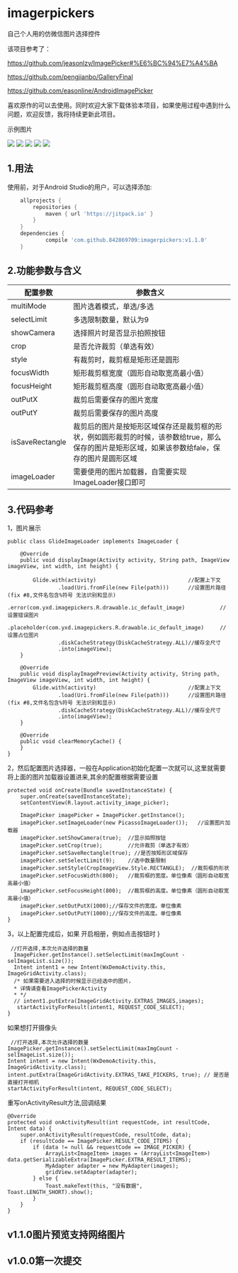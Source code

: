 # imagerpickers
自己个人用的仿微信图片选择控件

该项目参考了：

https://github.com/jeasonlzy/ImagePicker#%E6%BC%94%E7%A4%BA

https://github.com/pengjianbo/GalleryFinal

https://github.com/easonline/AndroidImagePicker

喜欢原作的可以去使用。同时欢迎大家下载体验本项目，如果使用过程中遇到什么问题，欢迎反馈，我将持续更新此项目。

示例图片

![](https://github.com/842869709/imagerpickers/blob/master/S80412-161446.jpg)
![](https://github.com/842869709/imagerpickers/blob/master/S80412-161452.jpg)
![](https://github.com/842869709/imagerpickers/blob/master/S80412-161508.jpg)
![](https://github.com/842869709/imagerpickers/blob/master/S80412-161543.jpg)
![](https://github.com/842869709/imagerpickers/blob/master/S80412-161728.jpg)

## 1.用法
使用前，对于Android Studio的用户，可以选择添加:

```gradle
	allprojects {
		repositories {
			maven { url 'https://jitpack.io' }
		}
	}
	dependencies {
	        compile 'com.github.842869709:imagerpickers:v1.1.0'
	}
```
## 2.功能参数与含义
配置参数|参数含义
-|-
multiMode|	图片选着模式，单选/多选
selectLimit|	多选限制数量，默认为9
showCamera|	选择照片时是否显示拍照按钮
crop|	是否允许裁剪（单选有效）
style|	有裁剪时，裁剪框是矩形还是圆形
focusWidth|	矩形裁剪框宽度（圆形自动取宽高最小值）
focusHeight|	矩形裁剪框高度（圆形自动取宽高最小值）
outPutX|	裁剪后需要保存的图片宽度
outPutY|	裁剪后需要保存的图片高度
isSaveRectangle|	裁剪后的图片是按矩形区域保存还是裁剪框的形状，例如圆形裁剪的时候，该参数给true，那么保存的图片是矩形区域，如果该参数给fale，保存的图片是圆形区域
imageLoader|	需要使用的图片加载器，自需要实现ImageLoader接口即可

## 3.代码参考
1，图片展示
```
public class GlideImageLoader implements ImageLoader {

    @Override
    public void displayImage(Activity activity, String path, ImageView imageView, int width, int height) {

        Glide.with(activity)                             //配置上下文
                .load(Uri.fromFile(new File(path)))      //设置图片路径(fix #8,文件名包含%符号 无法识别和显示)
                .error(com.yxd.imagepickers.R.drawable.ic_default_image)           //设置错误图片
                .placeholder(com.yxd.imagepickers.R.drawable.ic_default_image)     //设置占位图片
                .diskCacheStrategy(DiskCacheStrategy.ALL)//缓存全尺寸
                .into(imageView);
    }

    @Override
    public void displayImagePreview(Activity activity, String path, ImageView imageView, int width, int height) {
        Glide.with(activity)                             //配置上下文
                .load(Uri.fromFile(new File(path)))      //设置图片路径(fix #8,文件名包含%符号 无法识别和显示)
                .diskCacheStrategy(DiskCacheStrategy.ALL)//缓存全尺寸
                .into(imageView);
    }

    @Override
    public void clearMemoryCache() {
    }
}
```
2，然后配置图片选择器，一般在Application初始化配置一次就可以,这里就需要将上面的图片加载器设置进来,其余的配置根据需要设置
```
protected void onCreate(Bundle savedInstanceState) {
    super.onCreate(savedInstanceState);
    setContentView(R.layout.activity_image_picker);
    
    ImagePicker imagePicker = ImagePicker.getInstance();
    imagePicker.setImageLoader(new PicassoImageLoader());   //设置图片加载器
    imagePicker.setShowCamera(true);  //显示拍照按钮
    imagePicker.setCrop(true);        //允许裁剪（单选才有效）
    imagePicker.setSaveRectangle(true); //是否按矩形区域保存
    imagePicker.setSelectLimit(9);    //选中数量限制
    imagePicker.setStyle(CropImageView.Style.RECTANGLE);  //裁剪框的形状
    imagePicker.setFocusWidth(800);   //裁剪框的宽度。单位像素（圆形自动取宽高最小值）
    imagePicker.setFocusHeight(800);  //裁剪框的高度。单位像素（圆形自动取宽高最小值）
    imagePicker.setOutPutX(1000);//保存文件的宽度。单位像素
    imagePicker.setOutPutY(1000);//保存文件的高度。单位像素
}
```
3，以上配置完成后，如果 开启相册，例如点击按钮时
}
```
 //打开选择,本次允许选择的数量
  ImagePicker.getInstance().setSelectLimit(maxImgCount - selImageList.size());
  Intent intent1 = new Intent(WxDemoActivity.this, ImageGridActivity.class);
  /* 如果需要进入选择的时候显示已经选中的图片，
  * 详情请查看ImagePickerActivity
  * */
  // intent1.putExtra(ImageGridActivity.EXTRAS_IMAGES,images);
   startActivityForResult(intent1, REQUEST_CODE_SELECT);
}
```
如果想打开摄像头
```
 //打开选择,本次允许选择的数量
ImagePicker.getInstance().setSelectLimit(maxImgCount - selImageList.size());
Intent intent = new Intent(WxDemoActivity.this, ImageGridActivity.class);
intent.putExtra(ImageGridActivity.EXTRAS_TAKE_PICKERS, true); // 是否是直接打开相机
startActivityForResult(intent, REQUEST_CODE_SELECT);
```
				
重写onActivityResult方法,回调结果
```
@Override
protected void onActivityResult(int requestCode, int resultCode, Intent data) {
    super.onActivityResult(requestCode, resultCode, data);
    if (resultCode == ImagePicker.RESULT_CODE_ITEMS) {
        if (data != null && requestCode == IMAGE_PICKER) {
            ArrayList<ImageItem> images = (ArrayList<ImageItem>) data.getSerializableExtra(ImagePicker.EXTRA_RESULT_ITEMS);
            MyAdapter adapter = new MyAdapter(images);
            gridView.setAdapter(adapter);
        } else {
            Toast.makeText(this, "没有数据", Toast.LENGTH_SHORT).show();
        }
    }
}
```
## v1.1.0图片预览支持网络图片
## v1.0.0第一次提交
